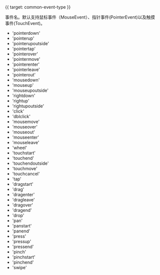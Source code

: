 {{ target: common-event-type }}

事件名。默认支持鼠标事件（MouseEvent）、指针事件(PointerEvent)以及触摸事件(TouchEvent)。

- 'pointerdown'
- 'pointerup'
- 'pointerupoutside'
- 'pointertap'
- 'pointerover'
- 'pointermove'
- 'pointerenter'
- 'pointerleave'
- 'pointerout'
- 'mousedown'
- 'mouseup'
- 'mouseupoutside'
- 'rightdown'
- 'rightup'
- 'rightupoutside'
- 'click'
- 'dblclick'
- 'mousemove'
- 'mouseover'
- 'mouseout'
- 'mouseenter'
- 'mouseleave'
- 'wheel'
- 'touchstart'
- 'touchend'
- 'touchendoutside'
- 'touchmove'
- 'touchcancel'
- 'tap'
- 'dragstart'
- 'drag'
- 'dragenter'
- 'dragleave'
- 'dragover'
- 'dragend'
- 'drop'
- 'pan'
- 'panstart'
- 'panend'
- 'press'
- 'pressup'
- 'pressend'
- 'pinch'
- 'pinchstart'
- 'pinchend'
- 'swipe'
